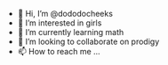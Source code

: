 - 👋 Hi, I’m @dododocheeks
- 👀 I’m interested in girls
- 🌱 I’m currently learning math
- 💞️ I’m looking to collaborate on prodigy
- 📫 How to reach me ...

<!---
dododocheeks/dododocheeks is a ✨ special ✨ repository because its `README.md` (this file) appears on your GitHub profile.
You can click the Preview link to take a look at your changes.
--->
